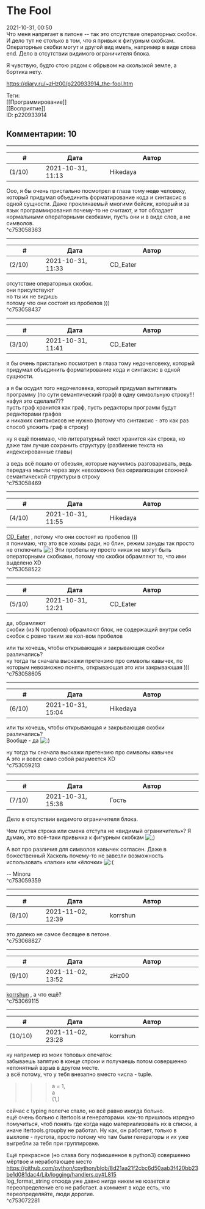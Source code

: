 The Fool
========

  
2021-10-31, 00:50  
 Что меня напрягает в питоне -- так это отсутствие операторных скобок. И дело тут не столько в том, что я привык к фигурным скобкам. Операторные скобки могут и другой вид иметь, например в виде слова end. Дело в отсутствии видимого ограничителя блока.   
   
 Я чувствую, будто стою рядом с обрывом на скользкой земле, а бортика нету.   
  
<https://diary.ru/~zHz00/p220933914_the-fool.htm>  
  
Теги:  
[[Программирование]]  
[[Восприятие]]  
ID: p220933914  


Комментарии: 10
---------------

  


---



|         #         |              Дата              |                     Автор                     |           ID           |
| --- | --- | --- | --- |
| (1/10) | 2021-10-31, 11:13 | Hikedaya | c753058363 |

  
 Ооо, я бы очень пристально посмотрел в глаза тому  ~~недо~~  человеку, который придумал объединить форматирование кода и синтаксис в одной сущности. Даже проклинаемый многими бейсик, который и за язык программирования почему-то не считают, и тот обладает нормальными операторными скобками, пусть они и в виде слов, а не символов.   
 ^c753058363

---



|         #         |              Дата              |                     Автор                     |           ID           |
| --- | --- | --- | --- |
| (2/10) | 2021-10-31, 11:33 | CD\_Eater | c753058437 |

  
  отсутствие операторных скобок.    
 они присутствуют   
 но ты их не видишь   
 потому что они состоят из пробелов )))   
 ^c753058437

---



|         #         |              Дата              |                     Автор                     |           ID           |
| --- | --- | --- | --- |
| (3/10) | 2021-10-31, 11:41 | CD\_Eater | c753058469 |

  
  я бы очень пристально посмотрел в глаза тому недочеловеку, который придумал объединить форматирование кода и синтаксис в одной сущности.    
   
 а я бы осудил того недочеловека, который придумал вытягивать программу (по сути семантический граф) в одну символьную строку!!!   
 нафуя это сделали???   
 пусть граф хранится как граф, пусть редакторы программ будут редакторами графов   
 и никаких синтаксисов не нужно (потому что синтаксис - это как раз способ уложить граф в строку)   
   
 ну я ещё понимаю, что литературный текст хранится как строка, но даже там лучше сохранить структуру (разбиение текста на индексированные главы)   
   
 а ведь всё пошло от обезьян, которые научились разговаривать, ведь передача мысли через звук невозможна без сериализации сложной семантической структуры в строку   
 ^c753058469

---



|         #         |              Дата              |                     Автор                     |           ID           |
| --- | --- | --- | --- |
| (4/10) | 2021-10-31, 11:55 | Hikedaya | c753058522 |

  
  [CD\_Eater](https://cd-eater.diary.ru "Записки ДискоЕда")  ,  потому что они состоят из пробелов )))    
 я понимаю, что это все хохмы ради, но блин, режим зануды так просто не отключить ![:)](/picture/3.gif) Эти пробелы ну просто никак не могут быть операторными скобками, потому что скобки обрамляют то, что ими выделено XD   
 ^c753058522

---



|         #         |              Дата              |                     Автор                     |           ID           |
| --- | --- | --- | --- |
| (5/10) | 2021-10-31, 12:21 | CD\_Eater | c753058605 |

  
 да, обрамляют   
 скобки (из N пробелов) обрамляют блок, не содержащий внутри себя скобок с ровно таким же кол-вом пробелов   
   
 или ты хочешь, чтобы открывающая и закрывающая скобки различались?   
 ну тогда ты сначала выскажи претензию про символы кавычек, по которым невозможно понять, открывающая это или закрывающая )))   
 ^c753058605

---



|         #         |              Дата              |                     Автор                     |           ID           |
| --- | --- | --- | --- |
| (6/10) | 2021-10-31, 15:04 | Hikedaya | c753059213 |

  
  или ты хочешь, чтобы открывающая и закрывающая скобки различались?    
 Вообще - да ![:)](/picture/3.gif)   
   
  ну тогда ты сначала выскажи претензию про символы кавычек    
 А это и вовсе само собой разумеется XD   
 ^c753059213

---



|         #         |              Дата              |                     Автор                     |           ID           |
| --- | --- | --- | --- |
| (7/10) | 2021-10-31, 15:38 | Гость | c753059359 |

  
  Дело в отсутствии видимого ограничителя блока.    
   
 Чем пустая строка или смена отступа не «видимый ограничитель»? Я думаю, это всё-таки привычка к фигурным скобкам ![;)](/picture/1136.gif)   
   
 А вот про различия для символов кавычек согласен. Даже в божественный Хаскель почему-то не завезли возможность использовать «лапки» или «ёлочки» ![:(](/picture/1146.gif)   
   
 -- Minoru   
 ^c753059359

---



|         #         |              Дата              |                     Автор                     |           ID           |
| --- | --- | --- | --- |
| (8/10) | 2021-11-02, 12:39 | korrshun | c753068827 |

  
 это далеко не самое бесящее в петоне.   
 ^c753068827

---



|         #         |              Дата              |                     Автор                     |           ID           |
| --- | --- | --- | --- |
| (9/10) | 2021-11-02, 13:52 | zHz00 | c753069115 |

  
  [korrshun](https://Igel-kun.diary.ru "kimi wo shiranai monogatari")  , а что ещё?   
 ^c753069115

---



|         #         |              Дата              |                     Автор                     |           ID           |
| --- | --- | --- | --- |
| (10/10) | 2021-11-02, 23:28 | korrshun | c753072281 |

  
 ну например из моих топовых опечаток:   
 забываешь запятую в конце строки и получаешь потом совершенно непонятный взрыв в другом месте.   
 а всё потому, что у тебя внезапно вместо числа - tuple.   
 >>> a = 1,   
 >>> a   
 (1,)   
   
 сейчас с typing полегче стало, но всё равно иногда больно.   
 ещё очень больно с itertools и генераторами. как-то пришлось изрядно помучиться, чтоб понять где когда надо материализовать их в списки, а иначе itertools.groupby не работал. Ну как, он работает, только в выхлопе - пустота, просто потому что там были генераторы и их уже выгребли за тебя при группировке.   
   
 Ещё прекрасное (но слава богу пофикшенное в python3) совершенно мёртвое и неработающее место   
 <https://github.com/python/cpython/blob/8d21aa21f2cbc6d50aab3f420bb23be1d081dac4/Lib/logging/handlers.py#L815>   
 log\_format\_string отсюда уже давно нигде никем не юзается и переопределение его не работает. а коммент в коде есть, что переопределяйте, люди дорогие.   
 ^c753072281